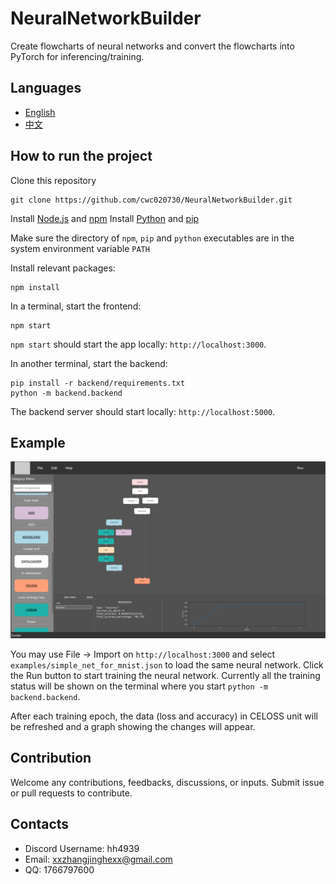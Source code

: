 # NeuralNetworkBuilder

Create flowcharts of neural networks and convert the flowcharts into PyTorch for inferencing/training.

## Languages
- [English](README_EN.md)
- [中文](README_CN.md)

## How to run the project

Clone this repository
```
git clone https://github.com/cwc020730/NeuralNetworkBuilder.git
```

Install [Node.js](https://nodejs.org/) and [npm](https://www.npmjs.com/)
Install [Python](https://www.python.org/downloads/) and [pip](https://pip.pypa.io/en/stable/installation/)

Make sure the directory of `npm`, `pip` and `python` executables are in the system environment variable `PATH`

Install relevant packages:
```
npm install
```

In a terminal, start the frontend:
```
npm start
```

`npm start` should start the app locally: `http://localhost:3000`.

In another terminal, start the backend:
```
pip install -r backend/requirements.txt
python -m backend.backend
```
The backend server should start locally: `http://localhost:5000`.

## Example

![Simple NN trained on MNIST](images/img1.png)

You may use File -> Import on `http://localhost:3000` and select `examples/simple_net_for_mnist.json` to load the same neural network.
Click the Run button to start training the neural network.
Currently all the training status will be shown on the terminal where you start `python -m backend.backend`.

After each training epoch, the data (loss and accuracy) in CELOSS unit will be refreshed and a graph showing the changes will appear.

## Contribution

Welcome any contributions, feedbacks, discussions, or inputs. Submit issue or pull requests to contribute.

## Contacts

- Discord Username: hh4939
- Email: xxzhangjinghexx@gmail.com
- QQ: 1766797600
